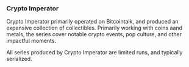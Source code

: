 ### Crypto Imperator

Crypto Imperator primarily operated on Bitcointalk, and produced an expansive collection of collectibles. Primarily working with coins aand metals, the series cover notable crypto events, pop culture, and other impactful moments.

All series produced by Crypto Imperator are limited runs, and typically serialized.
